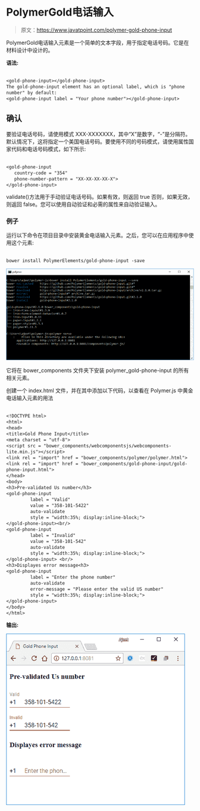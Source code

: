 # PolymerGold电话输入

> 原文：<https://www.javatpoint.com/polymer-gold-phone-input>

PolymerGold电话输入元素是一个简单的文本字段，用于指定电话号码。它是在材料设计中设计的。

**语法:**

```

<gold-phone-input></gold-phone-input>
The gold-phone-input element has an optional label, which is "phone number" by default: 
<gold-phone-input label = "Your phone number"></gold-phone-input>

```

## 确认

要验证电话号码，请使用模式 XXX-XXXXXXX，其中“X”是数字，“-”是分隔符。默认情况下，这将指定一个美国电话号码。要使用不同的号码模式，请使用属性国家代码和电话号码模式，如下所示:

```

<gold-phone-input 
   country-code = "354"
   phone-number-pattern = "XX-XX-XX-XX-X">
</gold-phone-input>

```

validate()方法用于手动验证电话号码。如果有效，则返回 true 否则，如果无效，则返回 false。您可以使用自动验证和必需的属性来自动验证输入。

### 例子

运行以下命令在项目目录中安装黄金电话输入元素。之后，您可以在应用程序中使用这个元素:

```

bower install PolymerElements/gold-phone-input -save

```

![gold phone input](img/911697b4d7575071f2c7c535ff03ba8a.png)

它将在 bower_components 文件夹下安装 polymer_gold-phone-input 的所有相关元素。

创建一个 index.html 文件，并在其中添加以下代码，以查看在 Polymer.js 中黄金电话输入元素的用法

```

<!DOCTYPE html>
<html>
<head>
<title>Gold Phone Input</title>
<meta charset = "utf-8">
<script src = "bower_components/webcomponentsjs/webcomponents-lite.min.js"></script>
<link rel = "import" href = "bower_components/polymer/polymer.html">
<link rel = "import" href = "bower_components/gold-phone-input/gold-phone-input.html">
</head>
<body>
<h3>Pre-validated Us number</h3>
<gold-phone-input
         label = "Valid"
         value = "358-101-5422"
         auto-validate  
         style = "width:35%; display:inline-block;">
</gold-phone-input><br/>	
<gold-phone-input
         label = "Invalid"
         value = "358-101-542"
         auto-validate   
         style = "width:35%; display:inline-block;">
</gold-phone-input>	<br/>	
<h3>Displayes error message<h3>
<gold-phone-input 
         label = "Enter the phone number" 
         auto-validate 
         error-message = "Please enter the valid US number" 
         style = "width:35%; display:inline-block;">
</gold-phone-input>	
</body>
</html>

```

**输出:**

![gold phone input 2](img/caafa5a1dde271c7076ce7316ab116ae.png)